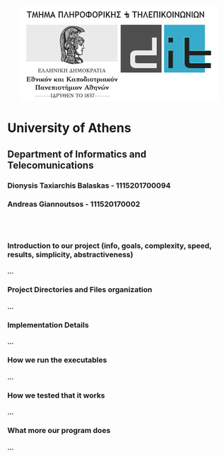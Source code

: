 
<p style="text-align: center;">
    <img src="./doc/images/di_uoa.png" alt="UOA">
    <h1>University of Athens</h1>
    <h2>Department of Informatics and Telecomunications</h2>
</p>

<h3>Dionysis Taxiarchis Balaskas - 1115201700094</h3>
<h3>Andreas Giannoutsos - 111520170002</h3>
<br>
<br>

<h3>Introduction to our project (info, goals, complexity, speed, results, simplicity, abstractiveness)</h3>
<h4>...</h4>
<h3>Project Directories and Files organization</h3>
<h4>...</h4>
<h3>Implementation Details</h3>
<h4>...</h4>
<h3>How we run the executables</h3>
<h4>...</h4>
<h3>How we tested that it works</h3>
<h4>...</h4>
<h3>What more our program does</h3>
<h4>...</h4>


